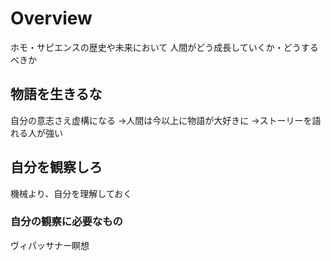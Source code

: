 # Overview
ホモ・サピエンスの歴史や未来において
人間がどう成長していくか・どうするべきか

## 物語を生きるな
自分の意志さえ虚構になる
→人間は今以上に物語が大好きに
→ストーリーを語れる人が強い

## 自分を観察しろ
機械より、自分を理解しておく

### 自分の観察に必要なもの
ヴィパッサナー瞑想
